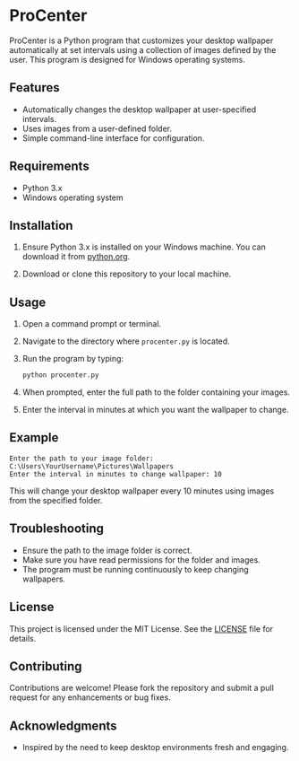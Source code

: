 # ProCenter

ProCenter is a Python program that customizes your desktop wallpaper automatically at set intervals using a collection of images defined by the user. This program is designed for Windows operating systems.

## Features

- Automatically changes the desktop wallpaper at user-specified intervals.
- Uses images from a user-defined folder.
- Simple command-line interface for configuration.

## Requirements

- Python 3.x
- Windows operating system

## Installation

1. Ensure Python 3.x is installed on your Windows machine. You can download it from [python.org](https://www.python.org/downloads/).

2. Download or clone this repository to your local machine.

## Usage

1. Open a command prompt or terminal.

2. Navigate to the directory where `procenter.py` is located.

3. Run the program by typing:

   ```bash
   python procenter.py
   ```

4. When prompted, enter the full path to the folder containing your images.

5. Enter the interval in minutes at which you want the wallpaper to change.

## Example

```plaintext
Enter the path to your image folder: C:\Users\YourUsername\Pictures\Wallpapers
Enter the interval in minutes to change wallpaper: 10
```

This will change your desktop wallpaper every 10 minutes using images from the specified folder.

## Troubleshooting

- Ensure the path to the image folder is correct.
- Make sure you have read permissions for the folder and images.
- The program must be running continuously to keep changing wallpapers.

## License

This project is licensed under the MIT License. See the [LICENSE](LICENSE) file for details.

## Contributing

Contributions are welcome! Please fork the repository and submit a pull request for any enhancements or bug fixes.

## Acknowledgments

- Inspired by the need to keep desktop environments fresh and engaging.